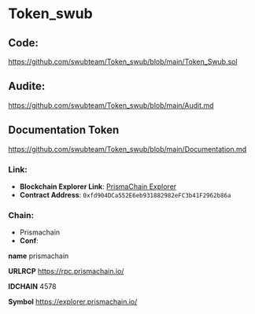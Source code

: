 # Token_swub
## Code:
https://github.com/swubteam/Token_swub/blob/main/Token_Swub.sol

## Audite:
https://github.com/swubteam/Token_swub/blob/main/Audit.md

## Documentation Token
https://github.com/swubteam/Token_swub/blob/main/Documentation.md

### Link:
- **Blockchain Explorer Link**: [PrismaChain Explorer](https://explorer.prismachain.io/address/0xfd904DCa552E6eb931882982eFC3b41F2962b86a/contracts#address-tabs)
- **Contract Address**: `0xfd904DCa552E6eb931882982eFC3b41F2962b86a`

### Chain:
- Prismachain
- **Conf**:

**name**
prismachain

**URLRCP**
https://rpc.prismachain.io/

**IDCHAIN**
4578

**Symbol**
https://explorer.prismachain.io/
